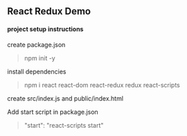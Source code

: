 ## React Redux Demo

#### project setup instructions

create package.json
> npm init -y

install dependencies
> npm i react react-dom react-redux redux react-scripts

create src/index.js and public/index.html

Add start script in package.json
> "start": "react-scripts start"
